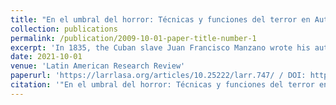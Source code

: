 ```yaml
---
title: "En el umbral del horror: Técnicas y funciones del terror en Autobiografía de un esclavo de Juan Francisco Manzano"
collection: publications
permalink: /publication/2009-10-01-paper-title-number-1
excerpt: 'In 1835, the Cuban slave Juan Francisco Manzano wrote his autobiography, fulfilling a request made by the abolitionist Domingo del Monte. The original manuscript shows a psychologically split narrator who confronts himself and projects a terrifying mood that produces intense empathy to his readers. In opposition to horror, the terrifying modality is defined by its tendency for concealment whereby it creates incertitude and intrigue. This is visible in the multiple episodes of torture presented in Manzano’s text, in which the narrator focuses on the previous moments of the event, avoiding graphic descriptions. Throughout the analysis of the manuscript’s transcription of William Luis, I argue that this terrifying mood manages to convey the experience of slavery, an unfamiliar condition which most readers were and are unable to grasp. Through an imaginative process, readers can gain access to that experience and feel empathy for the slave at the threshold of horror'
date: 2021-10-01
venue: 'Latin American Research Review'
paperurl: 'https://larrlasa.org/articles/10.25222/larr.747/ / DOI: http://doi.org/10.25222/larr.747'
citation: '"En el umbral del horror: Técnicas y funciones del terror en Autobiografía del esclavo de Juan Francisco Manzano.” Latin American Research Review, vol. 56, no. 1, 2021, 113-125'
---
```



